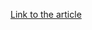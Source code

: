 [Link to the article](https://www.akamai.com/blog/security/sensor-architecture-can-help-keep-us-up-and-running-part-2)
